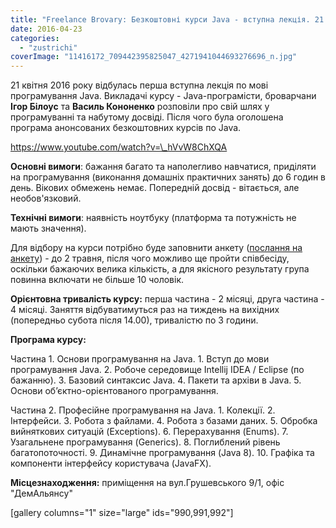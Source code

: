 ```yaml
---
title: "Freelance Brovary: Безкоштовні курси Java - вступна лекція. 21 квітня 2016 року"
date: 2016-04-23
categories: 
  - "zustrichi"
coverImage: "11416172_709442395825047_4271941044693276696_n.jpg"
---
```


21 квітня 2016 року відбулась перша вступна лекція по мові програмування Java. Викладачі курсу - Java-програмісти, броварчани **Ігор Білоус** та **Василь Кононенко** розповіли про свій шлях у програмуванні та набутому досвіді. Після чого була оголошена програма анонсованих безкоштовних курсів по Java. <!--more-->

https://www.youtube.com/watch?v=\_hVvW8ChXQA

**Основні вимоги**: бажання багато та наполегливо навчатися, приділяти на програмування (виконання домашніх практичних занять) до 6 годин в день. Вікових обмежень немає. Попередній досвід - вітається, але необов'язковий.

**Технічні вимоги**: наявність ноутбуку (платформа та потужність не мають значення).

Для відбору на курси потрібно буде заповнити анкету ([послання на анкету](https://docs.google.com/forms/d/1z1DL1AH5ULoBnlw1E6XtZfVoiKB65Xh97QpiipzCoNU/viewform)) - до 2 травня, після чого можливо ще пройти співбесіду, оскільки бажаючих велика кількість, а для якісного результату група повинна включати не більше 10 чоловік.

**Орієнтовна тривалість курсу:** перша частина - 2 місяці, друга частина - 4 місяці. Заняття відбуватимуться раз на тиждень на вихідних (попередньо субота після 14.00), тривалістю по 3 години.

**Програма курсу:**

Частина 1. Основи програмування на Java. 1. Вступ до мови програмування Java. 2. Робоче середовище Intellij IDEA / Eclipse (по бажанню). 3. Базовий синтаксис Java. 4. Пакети та архіви в Java. 5. Основи об’єктно-орієнтованого програмування.

Частина 2. Професійне програмування на Java. 1. Колекції. 2. Інтерфейси. 3. Робота з файлами. 4. Робота з базами даних. 5. Обробка вийняткових ситуацій (Exceptions). 6. Перерахування (Enums). 7. Узагальнене програмування (Generics). 8. Поглиблений рівень багатопоточності. 9. Динамічне програмування (Java 8). 10. Графіка та компоненти інтерфейсу користувача (JavaFX).

**Місцезнаходження:** приміщення на вул.Грушевського 9/1, офіс "ДемАльянсу"

\[gallery columns="1" size="large" ids="990,991,992"\]
